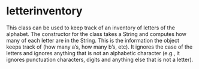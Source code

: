 # letterinventory
This class can be used to keep track of an inventory of letters of the alphabet. The constructor for the class takes a String and computes how many of each letter are in the String. This is the information the object keeps track of (how many a’s, how many b’s, etc). It ignores the case of the letters and ignores anything that is not an alphabetic character (e.g., it ignores punctuation characters, digits and anything else that is not a letter).
